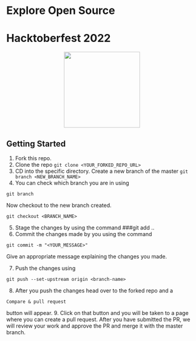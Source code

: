 # Explore Open Source
# Hacktoberfest 2022
<p align="center">
  <img src="https://static.wikia.nocookie.net/shingekinokyojin/images/a/a7/Survey_Corps_Logo.png/revision/latest?cb=20140307090257" width="200" height="200"/>
</p>


## Getting Started

1. Fork this repo.
2. Clone the repo
```git clone <YOUR_FORKED_REPO_URL>```
3. CD into the specific directory. Create a new branch of the master ```git branch <NEW_BRANCH_NAME>```
4. You can check which branch you are in using 
```
git branch
```  

Now checkout to the new branch created.

```
git checkout <BRANCH_NAME>
```

5. Stage the changes by using the command ###git add ..
6. Commit the changes made by you using the command 
```
git commit -m "<YOUR_MESSAGE>"
``` 
Give an appropriate message explaining the changes you made.

7. Push the changes using 
```
git push --set-upstream origin <branch-name>
```
8. After you push the changes head over to the forked repo and a 
```
Compare & pull request
``` 
button will appear. 
9. Click on that button and you will be taken to a page where you can create a pull request. After you have submitted the PR, we will review your work and approve the PR and merge it with the master branch.
